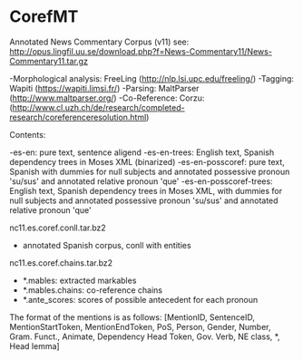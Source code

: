 # CorefMT

Annotated News Commentary Corpus (v11)
see: http://opus.lingfil.uu.se/download.php?f=News-Commentary11/News-Commentary11.tar.gz

 -Morphological analysis: FreeLing (http://nlp.lsi.upc.edu/freeling/)
 -Tagging: Wapiti (https://wapiti.limsi.fr/)
 -Parsing: MaltParser (http://www.maltparser.org/)
 -Co-Reference: Corzu: (http://www.cl.uzh.ch/de/research/completed-research/coreferenceresolution.html)

Contents:

 -es-en: pure text, sentence aligend
 -es-en-trees: English text, Spanish dependency trees in Moses XML (binarized)
 -es-en-posscoref: pure text, Spanish with dummies for null subjects and annotated possessive pronoun 'su/sus' and annotated relative pronoun 'que'
 -es-en-posscoref-trees: English text, Spanish dependency trees in Moses XML, with dummies for null subjects and annotated possessive pronoun 'su/sus' and annotated relative pronoun 'que'

nc11.es.coref.conll.tar.bz2
  - annotated Spanish corpus, conll with entities
  
nc11.es.coref.chains.tar.bz2
  - *.mables: extracted markables
  - *.mables.chains: co-reference chains
  - *.ante_scores: scores of possible antecedent for each pronoun

The format of the mentions is as follows:
[MentionID, SentenceID, MentionStartToken, MentionEndToken, PoS, Person, Gender, Number, Gram. Funct., Animate, Dependency Head Token, Gov. Verb, NE class, *, Head lemma]
